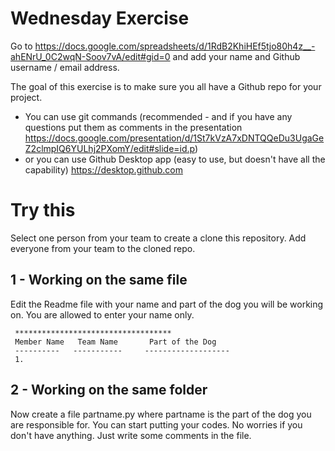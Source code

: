 # Wednesday Exercise

Go to https://docs.google.com/spreadsheets/d/1RdB2KhiHEf5tjo80h4z__-ahENrU_0C2wqN-Soov7vA/edit#gid=0 and add your name and Github username / email address.

The goal of this exercise is to make sure you all have a Github repo for your project. 

- You can use git commands (recommended - and if you have any questions put them as comments in the presentation https://docs.google.com/presentation/d/1St7kVzA7xDNTQQeDu3UgaGeZ2clmpIQ6YULhj2PXomY/edit#slide=id.p)
-  or you can use Github Desktop app (easy to use, but doesn't have all the capability)  https://desktop.github.com 

# Try this

Select one person from your team to create a clone this repository. Add everyone from your team to the cloned repo. 


## 1 -  Working on the same file

Edit the Readme file with your name and part of the dog you will be working on. You are allowed to enter your name only. 

     ***********************************
     Member Name   Team Name       Part of the Dog
     ----------   -----------     -------------------
     1. 

## 2 - Working on the same folder

Now create a file partname.py where partname is the part of the dog you are responsible for. You can start putting your codes. No worries if you don't have anything. Just write some comments in the file.

